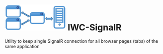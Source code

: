 ![](/icon.png) IWC-SignalR
===

Utility to keep single SignalR connection for all browser pages (tabs) of the same application
